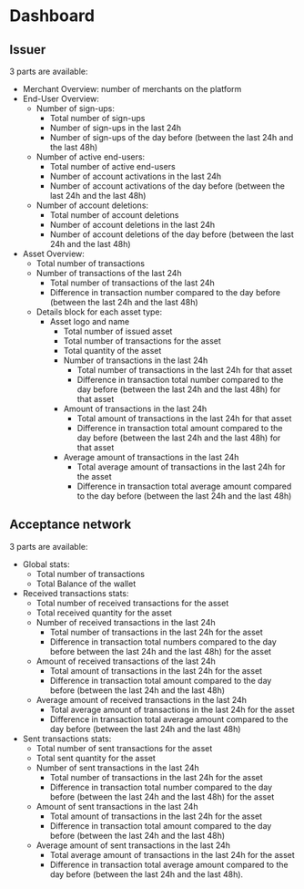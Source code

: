 # Dashboard

## Issuer <!-- do not modify this line -->
3 parts are available: 
* Merchant Overview: number of merchants on the platform 
* End-User Overview: 
    * Number of sign-ups: 
        * Total number of sign-ups 
        * Number of sign-ups in the last 24h 
        * Number of sign-ups of the day before (between the last 24h and the last 48h) 
    * Number of active end-users: 
        * Total number of active end-users 
        * Number of account activations in the last 24h 
        * Number of account activations of the day before (between the last 24h and the last 48h) 
    * Number of account deletions: 
        * Total number of account deletions 
        * Number of account deletions in the last 24h 
        * Number of account deletions of the day before (between the last 24h and the last 48h) 
* Asset Overview: 
    * Total number of transactions 
    * Number of transactions of the last 24h 
        * Total number of transactions of the last 24h 
        * Difference in transaction number compared to the day before (between the last 24h and the last 48h) 
    * Details block for each asset type: 
        * Asset logo and name 
            * Total number of issued asset 
            * Total number of transactions for the asset 
            * Total quantity of the asset 
            * Number of transactions in the last 24h 
                * Total number of transactions in the last 24h for that asset 
                * Difference in transaction total number compared to the day before (between the last 24h and the last 48h) for that asset 
            * Amount of transactions in the last 24h 
                * Total amount of transactions in the last 24h for that asset 
                * Difference in transaction total amount compared to the day before (between the last 24h and the last 48h) for that asset 
            * Average amount of transactions in the last 24h 
                * Total average amount of transactions in the last 24h for the asset 
                * Difference in transaction total average amount compared to the day before (between the last 24h and the last 48h) 


## Acceptance network <!-- do not modify this line -->
3 parts are available:
* Global stats:
    * Total number of transactions
    * Total Balance of the wallet
* Received transactions stats: 
    * Total number of received transactions for the asset 
    * Total received quantity for the asset 
    * Number of received transactions in the last 24h 
        * Total number of transactions in the last 24h for the asset 
        * Difference in transaction total numbers compared to the day before between the last 24h and the last 48h) for the asset
    * Amount of received transactions of the last 24h
        * Total amount of transactions in the last 24h for the asset
        * Difference in transaction total amount compared to the day before (between the last 24h and the last 48h) 
    * Average amount of received transactions in the last 24h 
        * Total average amount of transactions in the last 24h for the asset 
        * Difference in transaction total average amount compared to the day before (between the last 24h and the last 48h) 
* Sent transactions stats: 
    * Total number of sent transactions for the asset 
    * Total sent quantity for the asset 
    * Number of sent transactions in the last 24h 
        * Total number of transactions in the last 24h for the asset 
        * Difference in transaction total number compared to the day before (between the last 24h and the last 48h) for the asset 
    * Amount of sent transactions in the last 24h 
        * Total amount of transactions in the last 24h for the asset 
        * Difference in transaction total amount compared to the day before (between the last 24h and the last 48h) 
    * Average amount of sent transactions in the last 24h 
        * Total average amount of transactions in the last 24h for the asset 
        * Difference in transaction total average amount compared to the day before (between the last 24h and the last 48h). 
